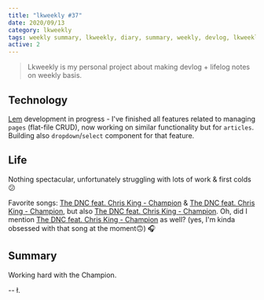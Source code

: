 ```yaml
---
title: "lkweekly #37"
date: 2020/09/13
category: lkweekly
tags: weekly summary, lkweekly, diary, summary, weekly, devlog, lkweekly2020
active: 2
---
```


> Lkweekly is my personal project about making devlog + lifelog notes on weekly basis.

## Technology

[Lem](https://lem.pub) development in progress - I've finished all features related to managing `pages` (flat-file CRUD), now working on similar functionality but for `articles`. Building also `dropdown`/`select` component for that feature.

## Life

Nothing spectacular, unfortunately struggling with lots of work & first colds 😕

Favorite songs: [The DNC feat. Chris King - Champion](https://open.spotify.com/track/2TXquxy1MpzMOo9pqWQJWY?si=ri95DtcvQra5yk1-gQyZFQ) & [The DNC feat. Chris King - Champion](https://open.spotify.com/track/2TXquxy1MpzMOo9pqWQJWY?si=ri95DtcvQra5yk1-gQyZFQ), but also [The DNC feat. Chris King - Champion](https://open.spotify.com/track/2TXquxy1MpzMOo9pqWQJWY?si=ri95DtcvQra5yk1-gQyZFQ). Oh, did I mention [The DNC feat. Chris King - Champion](https://open.spotify.com/track/2TXquxy1MpzMOo9pqWQJWY?si=ri95DtcvQra5yk1-gQyZFQ) as well? (yes, I'm kinda obsessed with that song at the moment🙃) 🎧

## Summary

Working hard with the Champion.

-- ł.

